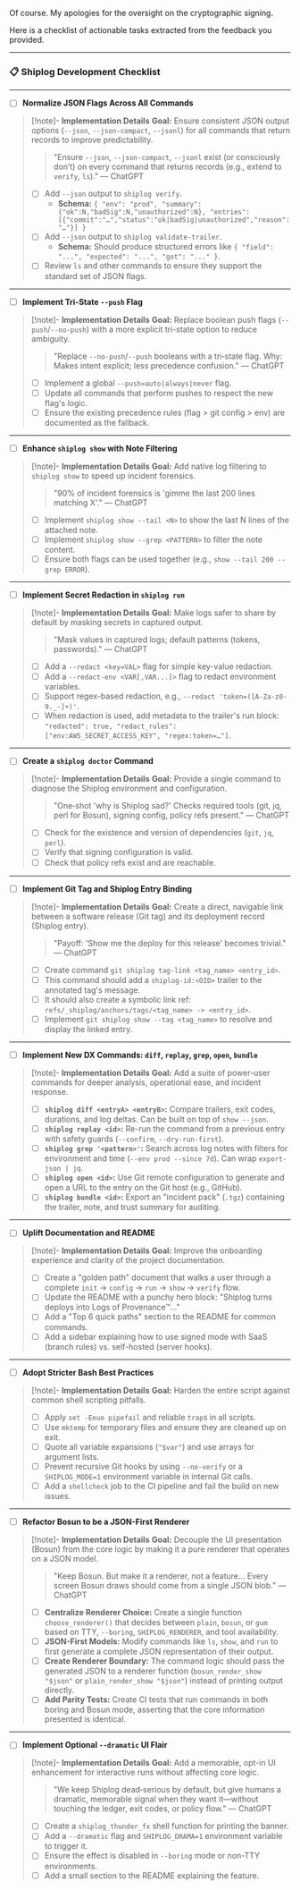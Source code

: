 Of course. My apologies for the oversight on the cryptographic signing.

Here is a checklist of actionable tasks extracted from the feedback you provided.

***

### 📋 Shiplog Development Checklist

---

- [ ] **Normalize JSON Flags Across All Commands**

> [!note]- **Implementation Details**
> **Goal:** Ensure consistent JSON output options (`--json`, `--json-compact`, `--jsonl`) for all commands that return records to improve predictability.
>
> > "Ensure `--json`, `--json-compact`, `--jsonl` exist (or consciously don’t) on every command that returns records (e.g., extend to `verify`, `ls`)." — ChatGPT
>
> - [ ] Add `--json` output to `shiplog verify`.
>   - **Schema:** `{ "env": "prod", "summary": {"ok":N,"badSig":N,"unauthorized":N}, "entries":[{"commit":"…","status":"ok|badSig|unauthorized","reason":"…"}] }`
> - [ ] Add `--json` output to `shiplog validate-trailer`.
>   - **Schema:** Should produce structured errors like `{ "field": "...", "expected": "...", "got": "..." }`.
> - [ ] Review `ls` and other commands to ensure they support the standard set of JSON flags.

---

- [ ] **Implement Tri-State `--push` Flag**

> [!note]- **Implementation Details**
> **Goal:** Replace boolean push flags (`--push`/`--no-push`) with a more explicit tri-state option to reduce ambiguity.
>
> > "Replace `--no-push`/`--push` booleans with a tri‑state flag. Why: Makes intent explicit; less precedence confusion." — ChatGPT
>
> - [ ] Implement a global `--push=auto|always|never` flag.
> - [ ] Update all commands that perform pushes to respect the new flag's logic.
> - [ ] Ensure the existing precedence rules (flag > git config > env) are documented as the fallback.

---

- [ ] **Enhance `shiplog show` with Note Filtering**

> [!note]- **Implementation Details**
> **Goal:** Add native log filtering to `shiplog show` to speed up incident forensics.
>
> > "90% of incident forensics is 'gimme the last 200 lines matching X'." — ChatGPT
>
> - [ ] Implement `shiplog show --tail <N>` to show the last N lines of the attached note.
> - [ ] Implement `shiplog show --grep <PATTERN>` to filter the note content.
> - [ ] Ensure both flags can be used together (e.g., `show --tail 200 --grep ERROR`).

---

- [ ] **Implement Secret Redaction in `shiplog run`**

> [!note]- **Implementation Details**
> **Goal:** Make logs safer to share by default by masking secrets in captured output.
>
> > "Mask values in captured logs; default patterns (tokens, passwords)." — ChatGPT
>
> - [ ] Add a `--redact <key=VAL>` flag for simple key-value redaction.
> - [ ] Add a `--redact-env <VAR[,VAR...]>` flag to redact environment variables.
> - [ ] Support regex-based redaction, e.g., `--redact 'token=([A-Za-z0-9._-]+)'`.
> - [ ] When redaction is used, add metadata to the trailer's run block: `"redacted": true, "redact_rules": ["env:AWS_SECRET_ACCESS_KEY", "regex:token=…"]`.

---

- [ ] **Create a `shiplog doctor` Command**

> [!note]- **Implementation Details**
> **Goal:** Provide a single command to diagnose the Shiplog environment and configuration.
>
> > "One‑shot 'why is Shiplog sad?' Checks required tools (git, jq, perl for Bosun), signing config, policy refs present." — ChatGPT
>
> - [ ] Check for the existence and version of dependencies (`git`, `jq`, `perl`).
> - [ ] Verify that signing configuration is valid.
> - [ ] Check that policy refs exist and are reachable.

---

- [ ] **Implement Git Tag and Shiplog Entry Binding**

> [!note]- **Implementation Details**
> **Goal:** Create a direct, navigable link between a software release (Git tag) and its deployment record (Shiplog entry).
>
> > "Payoff: 'Show me the deploy for this release' becomes trivial." — ChatGPT
>
> - [ ] Create command `git shiplog tag-link <tag_name> <entry_id>`.
> - [ ] This command should add a `shiplog-id:<OID>` trailer to the annotated tag's message.
> - [ ] It should also create a symbolic link ref: `refs/_shiplog/anchors/tags/<tag_name> -> <entry_id>`.
> - [ ] Implement `git shiplog show --tag <tag_name>` to resolve and display the linked entry.

---

- [ ] **Implement New DX Commands: `diff`, `replay`, `grep`, `open`, `bundle`**

> [!note]- **Implementation Details**
> **Goal:** Add a suite of power-user commands for deeper analysis, operational ease, and incident response.
>
> - [ ] **`shiplog diff <entryA> <entryB>`:** Compare trailers, exit codes, durations, and log deltas. Can be built on top of `show --json`.
> - [ ] **`shiplog replay <id>`:** Re-run the command from a previous entry with safety guards (`--confirm`, `--dry-run-first`).
> - [ ] **`shiplog grep '<pattern>'`:** Search across log notes with filters for environment and time (`--env prod --since 7d`). Can wrap `export-json | jq`.
> - [ ] **`shiplog open <id>`:** Use Git remote configuration to generate and open a URL to the entry on the Git host (e.g., GitHub).
> - [ ] **`shiplog bundle <id>`:** Export an "incident pack" (`.tgz`) containing the trailer, note, and trust summary for auditing.

---

- [ ] **Uplift Documentation and README**

> [!note]- **Implementation Details**
> **Goal:** Improve the onboarding experience and clarity of the project documentation.
>
> - [ ] Create a "golden path" document that walks a user through a complete `init` → `config` → `run` → `show` → `verify` flow.
> - [ ] Update the README with a punchy hero block: "Shiplog turns deploys into Logs of Provenance™..."
> - [ ] Add a "Top 6 quick paths" section to the README for common commands.
> - [ ] Add a sidebar explaining how to use signed mode with SaaS (branch rules) vs. self-hosted (server hooks).

---

- [ ] **Adopt Stricter Bash Best Practices**

> [!note]- **Implementation Details**
> **Goal:** Harden the entire script against common shell scripting pitfalls.
>
> - [ ] Apply `set -Eeuo pipefail` and reliable `trap`s in all scripts.
> - [ ] Use `mktemp` for temporary files and ensure they are cleaned up on exit.
> - [ ] Quote all variable expansions (`"$var"`) and use arrays for argument lists.
> - [ ] Prevent recursive Git hooks by using `--no-verify` or a `SHIPLOG_MODE=1` environment variable in internal Git calls.
> - [ ] Add a `shellcheck` job to the CI pipeline and fail the build on new issues.

---

- [ ] **Refactor Bosun to be a JSON-First Renderer**

> [!note]- **Implementation Details**
> **Goal:** Decouple the UI presentation (Bosun) from the core logic by making it a pure renderer that operates on a JSON model.
>
> > "Keep Bosun. But make it a renderer, not a feature... Every screen Bosun draws should come from a single JSON blob." — ChatGPT
>
> - [ ] **Centralize Renderer Choice:** Create a single function `choose_renderer()` that decides between `plain`, `bosun`, or `gum` based on TTY, `--boring`, `SHIPLOG_RENDERER`, and tool availability.
> - [ ] **JSON-First Models:** Modify commands like `ls`, `show`, and `run` to first generate a complete JSON representation of their output.
> - [ ] **Create Renderer Boundary:** The command logic should pass the generated JSON to a renderer function (`bosun_render_show "$json"` or `plain_render_show "$json"`) instead of printing output directly.
> - [ ] **Add Parity Tests:** Create CI tests that run commands in both boring and Bosun mode, asserting that the core information presented is identical.

---

- [ ] **Implement Optional `--dramatic` UI Flair**

> [!note]- **Implementation Details**
> **Goal:** Add a memorable, opt-in UI enhancement for interactive runs without affecting core logic.
>
> > "We keep Shiplog dead‑serious by default, but give humans a dramatic, memorable signal when they want it—without touching the ledger, exit codes, or policy flow." — ChatGPT
>
> - [ ] Create a `shiplog_thunder_fx` shell function for printing the banner.
> - [ ] Add a `--dramatic` flag and `SHIPLOG_DRAMA=1` environment variable to trigger it.
> - [ ] Ensure the effect is disabled in `--boring` mode or non-TTY environments.
> - [ ] Add a small section to the README explaining the feature.
